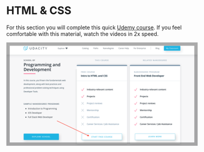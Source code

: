 # HTML & CSS

For this section you will complete this quick [Udemy course](https://www.udacity.com/course/intro-to-html-and-css--ud001).
If you feel comfortable with this material, watch the videos in 2x speed.

![Udemy screenshot](udemy_ss.png)
